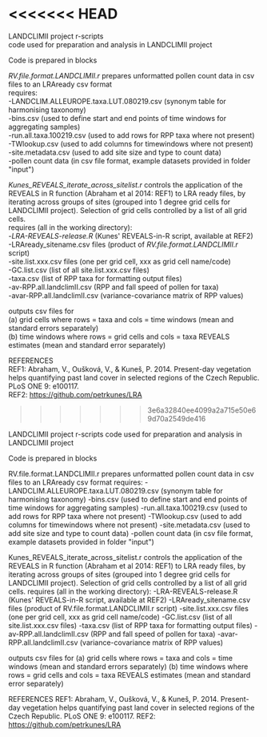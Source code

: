 <<<<<<< HEAD
=======
LANDCLIMII project r-scripts  
code used for preparation and analysis in LANDCLIMII project  
  
Code is prepared in blocks  
  
*RV.file.format.LANDCLIMII.r* prepares unformatted pollen count data in csv files to an LRAready csv format  
requires:  
-LANDCLIM.ALLEUROPE.taxa.LUT.080219.csv (synonym table for harmonising taxonomy)  
-bins.csv (used to define start and end points of time windows for aggregating samples)  
-run.all.taxa.100219.csv (used to add rows for RPP taxa where not present)  
-TWlookup.csv (used to add columns for timewindows where not present)  
-site.metadata.csv (used to add site size and type to count data)  
-pollen count data (in csv file format, example datasets provided in folder "input")  

*Kunes_REVEALS_iterate_across_sitelist.r* controls the application of the REVEALS in R function (Abraham et al 2014: REF1) to LRA ready files, by iterating across groups of sites (grouped into 1 degree grid cells for LANDCLIMII project). Selection of grid cells controlled by a list of all grid cells.  
requires (all in the working directory):  
-*LRA-REVEALS-release.R* (Kunes' REVEALS-in-R script, available at REF2)  
-LRAready_sitename.csv files (product of *RV.file.format.LANDCLIMII.r* script)  
-site.list.xxx.csv files (one per grid cell, xxx as grid cell name/code)  
-GC.list.csv (list of all site.list.xxx.csv files)  
-taxa.csv (list of RPP taxa for formatting output files)  
-av-RPP.all.landclimII.csv (RPP and fall speed of pollen for taxa)  
-avar-RPP.all.landclimII.csv (variance-covariance matrix of RPP values)  
  
outputs csv files for  
(a) grid cells where rows = taxa and cols = time windows (mean and standard errors separately)  
(b) time windows where rows = grid cells and cols = taxa REVEALS estimates (mean and standard error separately)  

REFERENCES  
REF1: Abraham, V., Oušková, V., & Kuneš, P. 2014. Present-day vegetation helps quantifying past land cover in selected regions of the Czech Republic. PLoS ONE 9: e100117.  
REF2: https://github.com/petrkunes/LRA  
>>>>>>> 3e6a32840ee4099a2a715e50e69d70a2549de416


LANDCLIMII project r-scripts
code used for preparation and analysis in LANDCLIMII project

Code is prepared in blocks

RV.file.format.LANDCLIMII.r prepares unformatted pollen count data in csv files to an LRAready csv format
requires:
-LANDCLIM.ALLEUROPE.taxa.LUT.080219.csv (synonym table for harmonising taxonomy)
-bins.csv (used to define start and end points of time windows for aggregating samples)
-run.all.taxa.100219.csv (used to add rows for RPP taxa where not present)
-TWlookup.csv (used to add columns for timewindows where not present)
-site.metadata.csv (used to add site size and type to count data)
-pollen count data (in csv file format, example datasets provided in folder "input")

Kunes_REVEALS_iterate_across_sitelist.r controls the application of the REVEALS in R function (Abraham et al 2014: REF1) to LRA ready files, by iterating across groups of sites (grouped into 1 degree grid cells for LANDCLIMII project). Selection of grid cells controlled by a list of all grid cells.
requires (all in the working directory):
-LRA-REVEALS-release.R (Kunes' REVEALS-in-R script, available at REF2)
-LRAready_sitename.csv files (product of RV.file.format.LANDCLIMII.r script)
-site.list.xxx.csv files (one per grid cell, xxx as grid cell name/code)
-GC.list.csv (list of all site.list.xxx.csv files)
-taxa.csv (list of RPP taxa for formatting output files)
-av-RPP.all.landclimII.csv (RPP and fall speed of pollen for taxa)
-avar-RPP.all.landclimII.csv (variance-covariance matrix of RPP values)

outputs csv files for
(a) grid cells where rows = taxa and cols = time windows (mean and standard errors separately)
(b) time windows where rows = grid cells and cols = taxa REVEALS estimates (mean and standard error separately)

REFERENCES
REF1: Abraham, V., Oušková, V., & Kuneš, P. 2014. Present-day vegetation helps quantifying past land cover in selected regions of the Czech Republic. PLoS ONE 9: e100117.
REF2: https://github.com/petrkunes/LRA
